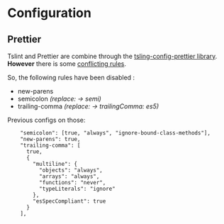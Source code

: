 # Configuration

## Prettier

Tslint and Prettier are combine through the [tsling-config-prettier library](https://github.com/prettier/tslint-config-prettier).
**However** there is some [conflicting rules](https://unpkg.com/tslint-config-prettier).

So, the following rules have been disabled :
 - new-parens
 - semicolon *(replace: -> semi)*
 - trailing-comma *(replace: -> trailingComma: es5)*

Previous configs on those:

```
    "semicolon": [true, "always", "ignore-bound-class-methods"],
    "new-parens": true,
    "trailing-comma": [
      true,
      {
        "multiline": {
          "objects": "always",
          "arrays": "always",
          "functions": "never",
          "typeLiterals": "ignore"
        },
        "esSpecCompliant": true
      }
    ],
```
